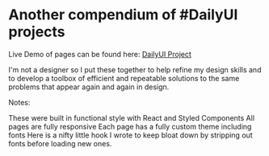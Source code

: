 # Another compendium of #DailyUI projects

Live Demo of pages can be found here:  [DailyUI Project](https://daily-ui-gp3ecb1ro.vercel.app/)

I'm not a designer so I put these together to help refine my design skills and to develop a toolbox of efficient and repeatable solutions to the same problems that appear again and again in design.

Notes:

These were built in functional style with React and Styled Components
All pages are fully responsive
Each page has a fully custom theme including fonts
Here is a nifty little hook I wrote to keep bloat down by stripping out fonts before loading new ones.
